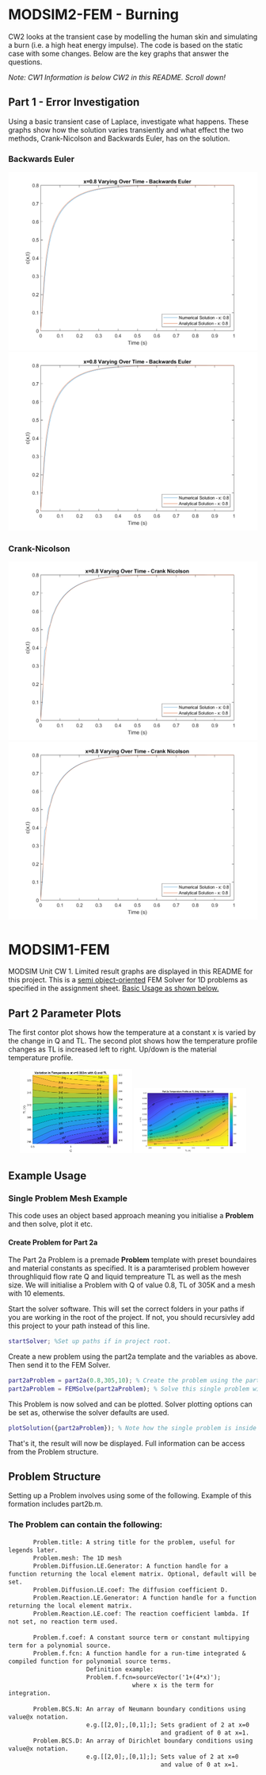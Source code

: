 # MODSIM2-FEM - Burning
CW2 looks at the transient case by modelling the human skin and simulating a burn (i.e. a high heat energy impulse).
The code is based on the static case with some changes. Below are the key graphs that answer the questions.

_Note: CW1 Information is below CW2 in this README. Scroll down!_

## Part 1 - Error Investigation
Using a basic transient case of Laplace, investigate what happens. These graphs show how the solution varies transiently and 
what effect the two methods, Crank-Nicolson and Backwards Euler, has on the solution.

### Backwards Euler
<p align="center">
<img src="status/cw2/part1_time_overview_theta_1.png?raw=true"/>
<img src="status/cw2/part1_theta_1.png?raw=true"/>
</p>


### Crank-Nicolson
<p align="center">
<img src="status/cw2/part1_time_overview_theta_0.5.png?raw=true"/>
<img src="status/cw2/part1_theta_0.5.png?raw=true"/>
</p>

# MODSIM1-FEM
MODSIM Unit CW 1. Limited result graphs are displayed in this README for this project. This is a [semi object-oriented](https://github.com/jubjamie/MODSIM1-FEM#problem-structure) FEM Solver for 1D problems as specified in the assignment sheet. [Basic Usage as shown below.](https://github.com/jubjamie/MODSIM1-FEM#example-usage)

## Part 2 Parameter Plots
The first contor plot shows how the temperature at a constant x is varied by the change in Q and TL. The second plot shows how the temperature profile changes as TL is increased left to right. Up/down is the material temperature profile. 
<p align="center">
<img src="status/part2a_contor.png?raw=true" width="45%" />
<img src="status/part2a_profile.png?raw=true" width="45%"/>
</p>

## Example Usage

### Single Problem Mesh Example
This code uses an object based approach meaning you initialise a **Problem** and then solve, plot it etc.

#### Create Problem for Part 2a
The Part 2a Problem is a premade **Problem** template with preset boundaires and material constants as specified. It is a paramterised problem however throughliquid flow rate Q and liquid tempreature TL as well as the mesh size. We will initialise a Problem with Q of value 0.8, TL of 305K and a mesh with 10 elements.

Start the solver software. This will set the correct folders in your paths if you are working in the root of the project. If not, you should recursivley add this project to your path instead of this line.
```Matlab
startSolver; %Set up paths if in project root.
```

Create a new problem using the part2a template and the variables as above. Then send it to the FEM Solver.
```Matlab
part2aProblem = part2a(0.8,305,10); % Create the problem using the part2a template.
part2aProblem = FEMSolve(part2aProblem); % Solve this single problem with the solver.
```
This Problem is now solved and can be plotted. Solver plotting options can be set as, otherwise the solver defaults are used.  
```Matlab
plotSolution({part2aProblem}); % Note how the single problem is inside a singluar cell. This is important.
```

That's it, the result will now be displayed. Full information can be access from the Problem structure.

## Problem Structure
Setting up a Problem involves using some of the following. Example of this formation includes part2b.m.


### The Problem can contain the following:

           Problem.title: A string title for the problem, useful for legends later.
           Problem.mesh: The 1D mesh
           Problem.Diffusion.LE.Generator: A function handle for a function returning the local element matrix. Optional, default will be set.
           Problem.Diffusion.LE.coef: The diffusion coefficient D.
           Problem.Reaction.LE.Generator: A function handle for a function returning the local element matrix.
           Problem.Reaction.LE.coef: The reaction coefficient lambda. If not set, no reaction term used.
           
           Problem.f.coef: A constant source term or constant multipying term for a polynomial source.
           Problem.f.fcn: A function handle for a run-time integrated & compiled function for polynomial source terms.
                          Definition example:
                          Problem.f.fcn=sourceVector('1+(4*x)');
                                       where x is the term for integration.

           Problem.BCS.N: An array of Neumann boundary conditions using value@x notation.
                          e.g.[[2,0];,[0,1];]; Sets gradient of 2 at x=0
                                               and gradient of 0 at x=1.
           Problem.BCS.D: An array of Dirichlet boundary conditions using value@x notation.
                          e.g.[[2,0];,[0,1];]; Sets value of 2 at x=0
                                               and value of 0 at x=1.
